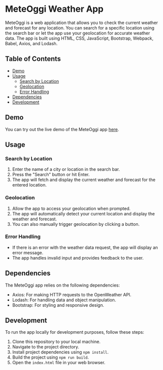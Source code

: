# MeteOggi Weather App

MeteOggi is a web application that allows you to check the current weather and forecast for any location. 
You can search for a specific location using the search bar or let the app use your geolocation for accurate weather data. 
The app is built using HTML, CSS, JavaScript, Bootstrap, Webpack, Babel, Axios, and Lodash.

## Table of Contents

- [Demo](#demo)
- [Usage](#usage)
  - [Search by Location](#search-by-location)
  - [Geolocation](#geolocation)
  - [Error Handling](#error-handling)
- [Dependencies](#dependencies)
- [Development](#development)

## Demo

You can try out the live demo of the MeteOggi app [here](https://gabrilp.github.io/MeteOggi/).

## Usage

### Search by Location

1. Enter the name of a city or location in the search bar.
2. Press the "Search" button or hit Enter.
3. The app will fetch and display the current weather and forecast for the entered location.

### Geolocation

1. Allow the app to access your geolocation when prompted.
2. The app will automatically detect your current location and display the weather and forecast.
3. You can also manually trigger geolocation by clicking a button.

### Error Handling

- If there is an error with the weather data request, the app will display an error message.
- The app handles invalid input and provides feedback to the user.

## Dependencies

The MeteOggi app relies on the following dependencies:

- Axios: For making HTTP requests to the OpenWeather API.
- Lodash: For handling data and object manipulation.
- Bootstrap: For styling and responsive design.

## Development

To run the app locally for development purposes, follow these steps:

1. Clone this repository to your local machine.
2. Navigate to the project directory.
3. Install project dependencies using `npm install`.
4. Build the project using `npm run build`.
5. Open the `index.html` file in your web browser.
